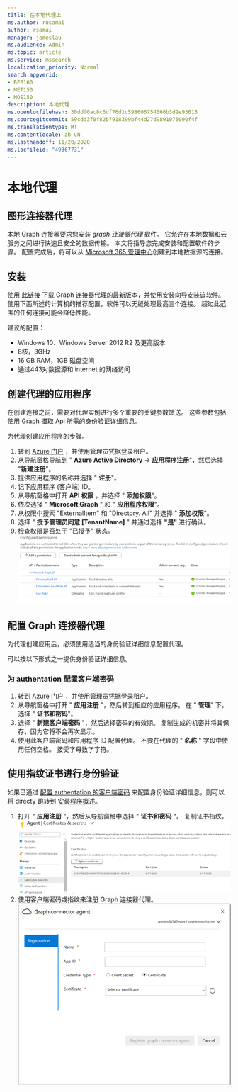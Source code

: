 ```yaml
---
title: 在本地代理上
ms.author: rusamai
author: rsamai
manager: jameslau
ms.audience: Admin
ms.topic: article
ms.service: mssearch
localization_priority: Normal
search.appverid:
- BFB160
- MET150
- MOE150
description: 本地代理
ms.openlocfilehash: 30ddf0ac8c6df76d1c598606754066b3d2e93615
ms.sourcegitcommit: 59cdd3f0f82b7918399bf44d27d9891076090f4f
ms.translationtype: MT
ms.contentlocale: zh-CN
ms.lasthandoff: 11/20/2020
ms.locfileid: "49367731"
---
```

# <a name="on-prem-agent"></a>本地代理

## <a name="graph-connector-agent"></a>图形连接器代理

本地 Graph 连接器要求您安装 *graph 连接器代理* 软件。 它允许在本地数据和云服务之间进行快速且安全的数据传输。 本文将指导您完成安装和配置软件的步骤。 配置完成后，将可以从 [Microsoft 365 管理中心](https://admin.microsoft.com)创建到本地数据源的连接。

## <a name="installation"></a>安装

使用 [此链接](https://download.microsoft.com/download/d/d/e/dde18236-9c67-437d-a864-894a0a888ef2/AgentPackage.msi) 下载 Graph 连接器代理的最新版本，并使用安装向导安装该软件。 使用下面所述的计算机的推荐配置，软件可以无缝处理最高三个连接。 超过此范围的任何连接可能会降低性能。

建议的配置：

* Windows 10、Windows Server 2012 R2 及更高版本
* 8核，3GHz
* 16 GB RAM，1GB 磁盘空间
* 通过443对数据源和 internet 的网络访问

## <a name="creating-app-for-the-agent"></a>创建代理的应用程序  

在创建连接之前，需要对代理实例进行多个重要的关键参数馈送。 这些参数包括使用 Graph 摄取 Api 所需的身份验证详细信息。  

为代理创建应用程序的步骤。

1. 转到 [Azure 门户](https://portal.azure.com) ，并使用管理员凭据登录租户。
2. 从导航窗格导航到 " **Azure Active Directory**  ->  **应用程序注册**"，然后选择 "**新建注册**"。
3. 提供应用程序的名称并选择 " **注册**"。
4. 记下应用程序 (客户端) ID。
5. 从导航窗格中打开 **API 权限** ，并选择 " **添加权限**"。
6. 依次选择 " **Microsoft Graph** " 和 " **应用程序权限**"。
7. 从权限中搜索 "ExternalItem" 和 "Directory. All" 并选择 " **添加权限**"。
8. 选择 " **授予管理员同意 [TenantName]** " 并通过选择 **"是"** 进行确认。
9. 检查权限是否处于 "已授予" 状态。
     ![权限显示为 "在右侧绿色中授予" 列。](media/onprem-agent/granted-state.png)

## <a name="configuring-graph-connector-agent"></a>配置 Graph 连接器代理

为代理创建应用后，必须使用适当的身份验证详细信息配置代理。

可以按以下形式之一提供身份验证详细信息。

### <a name="configuring-the-client-secret-for-authentation"></a>为 authentation 配置客户端密码

1. 转到 [Azure 门户](https://portal.azure.com) ，并使用管理员凭据登录租户。
2. 从导航窗格中打开 " **应用注册** "，然后转到相应的应用程序。 在 " **管理**" 下，选择 " **证书和密码**"。
3. 选择 " **新建客户端密码** "，然后选择密码的有效期。 复制生成的机密并将其保存，因为它将不会再次显示。
4. 使用此客户端密码和应用程序 ID 配置代理。 不要在代理的 " **名称** " 字段中使用任何空格。 接受字母数字字符。

## <a name="using-thumbprint-certificate-for-authentication"></a>使用指纹证书进行身份验证

如果已通过 [配置 authentation 的客户端密码](#Configuring-the-client-secret-for-authentication) 来配置身份验证详细信息，则可以将 directy 跳转到 [安装程序概述](configure-connector.md)。

1. 打开 " **应用注册** "，然后从导航窗格中选择 " **证书和密码** "。 复制证书指纹。
![在左窗格中选择了 "证书和密码" 时的 thumbrint 证书列表](media/onprem-agent/certificates.png)
2. 使用客户端密码或指纹来注册 Graph 连接器代理。
![注册表单，询问名称、应用程序 id、凭据类型和证书](media/onprem-agent/register.png)
